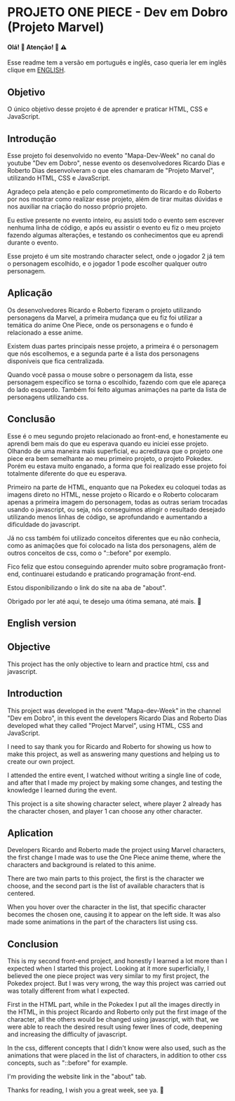 # PROJETO ONE PIECE - Dev em Dobro (Projeto Marvel)

#### Olá! 👋 Atenção!  👮 ⚠️

Esse readme tem a versão em português e inglês, caso queria ler em inglês clique em [ENGLISH](#english-version).

## Objetivo

O único objetivo desse projeto é de aprender e praticar HTML, CSS e JavaScript.

## Introdução

Esse projeto foi desenvolvido no evento "Mapa-Dev-Week" no canal do youtube "Dev em Dobro", nesse evento os desenvolvedores Ricardo Dias e Roberto Dias desenvolveram o que eles chamaram de "Projeto Marvel", utilizando HTML, CSS e JavaScript.

Agradeço pela atenção e pelo comprometimento do Ricardo e do Roberto por nos mostrar como realizar esse projeto, além de tirar muitas dúvidas e nos auxiliar na criação do nosso próprio projeto.

Eu estive presente no evento inteiro, eu assisti todo o evento sem escrever nenhuma linha de código, e após eu assistir o evento eu fiz o meu projeto fazendo algumas alterações, e testando os conhecimentos que eu aprendi durante o evento.

Esse projeto é um site mostrando character select, onde o jogador 2 já tem o personagem escolhido, e o jogador 1 pode escolher qualquer outro personagem.

## Aplicação

Os desenvolvedores Ricardo e Roberto fizeram o projeto utilizando personagens da Marvel, a primeira mudança que eu fiz foi utilizar a temática do anime One Piece, onde os personagens e o fundo é relacionado a esse anime.

Existem duas partes principais nesse projeto, a primeira é o personagem que nós escolhemos, e a segunda parte é a lista dos personagens disponíveis que fica centralizada.

Quando você passa o mouse sobre o personagem da lista, esse personagem especifíco se torna o escolhido, fazendo com que ele apareça do lado esquerdo. Também foi feito algumas animações na parte da lista de personagens utilizando css.

## Conclusão

Esse é o meu segundo projeto relacionado ao front-end, e honestamente eu aprendi bem mais do que eu esperava quando eu iniciei esse projeto. Olhando de uma maneira mais superficial, eu acreditava que o projeto one piece era bem semelhante ao meu primeiro projeto, o projeto Pokedex. Porém eu estava muito enganado, a forma que foi realizado esse projeto foi totalmente diferente do que eu esperava.

Primeiro na parte de HTML, enquanto que na Pokedex eu coloquei todas as imagens direto no HTML, nesse projeto o Ricardo e o Roberto colocaram apenas a primeira imagem do personagem, todas as outras seriam trocadas usando o javascript, ou seja, nós conseguimos atingir o resultado desejado utilizando menos linhas de código, se aprofundando e aumentando a dificuldade do javascript.

Já no css também foi utilizado conceitos diferentes que eu não conhecia, como as animações que foi colocado na lista dos personagens, além de outros conceitos de css, como o "::before" por exemplo.

Fico feliz que estou conseguindo aprender muito sobre programação front-end, continuarei estudando e praticando programação front-end.

Estou disponibilizando o link do site na aba de "about".

Obrigado por ler até aqui, te desejo uma ótima semana, até mais. 👋



## English version

## Objective

This project has the only objective to learn and practice html, css and javascript.

## Introduction

This project was developed in the event "Mapa-dev-Week" in the channel "Dev em Dobro", in this event the developers Ricardo Dias and Roberto Dias developed what they called "Project Marvel", using HTML, CSS and JavaScript.

I need to say thank you for Ricardo and Roberto for showing us how to make this project, as well as answering many questions and helping us to create our own project.

I attended the entire event, I watched without writing a single line of code, and after that I made my project by making some changes, and testing the knowledge I learned during the event.

This project is a site showing character select, where player 2 already has the character chosen, and player 1 can choose any other character.

## Aplication

Developers Ricardo and Roberto made the project using Marvel characters, the first change I made was to use the One Piece anime theme, where the characters and background is related to this anime.

There are two main parts to this project, the first is the character we choose, and the second part is the list of available characters that is centered.

When you hover over the character in the list, that specific character becomes the chosen one, causing it to appear on the left side. It was also made some animations in the part of the characters list using css.

## Conclusion

This is my second front-end project, and honestly I learned a lot more than I expected when I started this project. Looking at it more superficially, I believed the one piece project was very similar to my first project, the Pokedex project. But I was very wrong, the way this project was carried out was totally different from what I expected.

First in the HTML part, while in the Pokedex I put all the images directly in the HTML, in this project Ricardo and Roberto only put the first image of the character, all the others would be changed using javascript, with that, we were able to reach the desired result using fewer lines of code, deepening and increasing the difficulty of javascript.

In the css, different concepts that I didn't know were also used, such as the animations that were placed in the list of characters, in addition to other css concepts, such as "::before" for example.

I'm providing the website link in the "about" tab.

Thanks for reading, I wish you a great week, see ya. 👋

